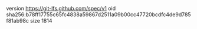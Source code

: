 version https://git-lfs.github.com/spec/v1
oid sha256:b78ff17755c65fc4838a59867d2511a09b00cc47720bcdfc4de9d785f81ab98c
size 1814
